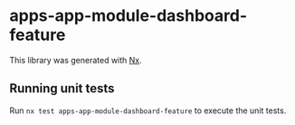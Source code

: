 # apps-app-module-dashboard-feature

This library was generated with [Nx](https://nx.dev).

## Running unit tests

Run `nx test apps-app-module-dashboard-feature` to execute the unit tests.
